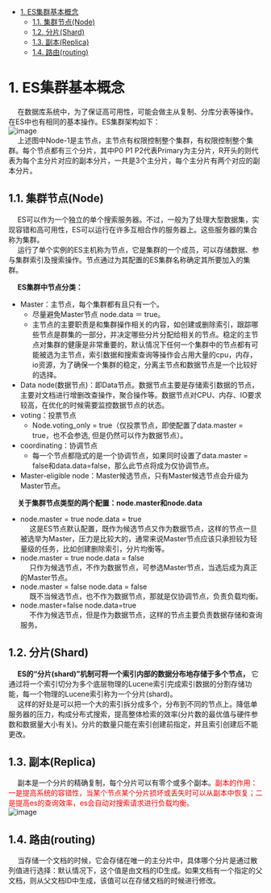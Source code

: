 
<!-- TOC -->

- [1. ES集群基本概念](#1-es集群基本概念)
    - [1.1. 集群节点(Node)](#11-集群节点node)
    - [1.2. 分片(Shard)](#12-分片shard)
    - [1.3. 副本(Replica)](#13-副本replica)
    - [1.4. 路由(routing)](#14-路由routing)

<!-- /TOC -->


 
# 1. ES集群基本概念
&emsp; 在数据库系统中，为了保证高可用性，可能会做主从复制、分库分表等操作。在ES中也有相同的基本操作。ES集群架构如下：  
![image](https://gitee.com/wt1814/pic-host/raw/master/images/ES/es-4.png)  
&emsp; 上述图中Node-1是主节点，主节点有权限控制整个集群，有权限控制整个集群。每个节点都有三个分片，其中P0 P1 P2代表Primary为主分片，R开头的则代表为每个主分片对应的副本分片，一共是3个主分片，每个主分片有两个对应的副本分片。  


## 1.1. 集群节点(Node)  
<!-- 
集群角色类型
https://www.cnblogs.com/sanduzxcvbnm/p/12850357.html
https://zhuanlan.zhihu.com/p/162700652
https://www.cnblogs.com/37yan/p/9928748.html
-->
&emsp; ES可以作为一个独立的单个搜索服务器。不过，一般为了处理大型数据集，实现容错和高可用性，ES可以运行在许多互相合作的服务器上。这些服务器的集合称为集群。  
&emsp; 运行了单个实例的ES主机称为节点，它是集群的一个成员，可以存储数据、参与集群索引及搜索操作。节点通过为其配置的ES集群名称确定其所要加入的集群。  
<!--
5.节点(node)
一个节点是一个逻辑上独立的服务，它是集群的一部分，可以存储数据，并参与集群 的索引和搜索功能。就像集群一样，节点也有唯一的名字，在启动的时候分配。如果你不 
想要默认名称，你可以定义任何你想要的节点名。这个名字在管理中很重要，在网络中 Elasticsearch集群通过节点名称进行管理和通信。一个节点可以被配置加入一个特定的集 群。默认情况下，每个节点会加入名为Elasticsearch的集群中，这意味着如果你在网络上启 动多个节点，如果网络畅通，他们能彼此发现并自动加入一个名为Elasticsearch的集群中 在一个集群中，你可以拥有多个你想要的节点。当网络没有集群运行的时候，只要启动任何 —个节点，这个节点会默认生成一个新的集群，这个集群会有一个节点。  
-->
&emsp; **ES集群中节点分类：**  
* Master：主节点，每个集群都有且只有一个。  
  * 尽量避免Master节点 node.data ＝ true。  
  * 主节点的主要职责是和集群操作相关的内容，如创建或删除索引，跟踪哪些节点是群集的一部分，并决定哪些分片分配给相关的节点。稳定的主节点对集群的健康是非常重要的，默认情况下任何一个集群中的节点都有可能被选为主节点，索引数据和搜索查询等操作会占用大量的cpu，内存，io资源，为了确保一个集群的稳定，分离主节点和数据节点是一个比较好的选择。  
* Data node(数据节点)：即Data节点。数据节点主要是存储索引数据的节点，主要对文档进行增删改查操作，聚合操作等。数据节点对CPU、内存、IO要求较高，在优化的时候需要监控数据节点的状态。  
* voting：投票节点  
  * Node.voting_only = true（仅投票节点，即使配置了data.master = true，也不会参选, 但是仍然可以作为数据节点）。  
* coordinating：协调节点  
  * 每一个节点都隐式的是一个协调节点，如果同时设置了data.master = false和data.data=false，那么此节点将成为仅协调节点。
* Master-eligible node：Master候选节点，只有Master候选节点会升级为Master节点。	  
 

&emsp; **关于集群节点类型的两个配置：node.master和node.data**   

* node.master = true	 node.data = true  
&emsp; 这是ES节点默认配置，既作为候选节点又作为数据节点，这样的节点一旦被选举为Master，压力是比较大的，通常来说Master节点应该只承担较为轻量级的任务，比如创建删除索引，分片均衡等。  
* node.master = true	 node.data = false  
&emsp; 只作为候选节点，不作为数据节点，可参选Master节点，当选后成为真正的Master节点。  
* node.master = false	 node.data = false  
&emsp; 既不当候选节点，也不作为数据节点，那就是仅协调节点，负责负载均衡。  
* node.master=false		node.data=true  
&emsp; 不作为候选节点，但是作为数据节点，这样的节点主要负责数据存储和查询服务。    

## 1.2. 分片(Shard)  
&emsp; **ES的“分片(shard)”机制可将一个索引内部的数据分布地存储于多个节点，** 它通过将一个索引切分为多个底层物理的Lucene索引完成索引数据的分割存储功能，每一个物理的Lucene索引称为一个分片(shard)。  
&emsp; 这样的好处是可以把一个大的索引拆分成多个，分布到不同的节点上。降低单服务器的压力，构成分布式搜索，提高整体检索的效率(分片数的最优值与硬件参数和数据量大小有关)。分片的数量只能在索引创建前指定，并且索引创建后不能更改。  
<!-- 
7.分片(shard)
分片是单个Lucene实例，这是Elasticsearch管理的比较底层的功能。索引是指向主 分片和副本分片的逻辑空间。对于使用，只需要指定分片的数量，其他不需要做过多的 事情。在开发使用的过程中，我们对应的对象都是索引，Elasticsearch会自动管理集群中 所有的分片，当发生故障的时候，Elasticsearch会把分片移动到不同的节点或者添加新的 T＞点。
一个索引可以存储很大的数据，这些空间可以超过一个节点的物理存储的限制。例如， 十亿个文档占用磁盘空间为1TB。仅从单个节点搜索可能会很慢，还有一台物理机器也不 一定能存储这么多的数据。为了解决这一问题，Elasticsearch将索引分解成多个分片：当你 创建一个索引，你可以简单地定义你想要的分片数量。每个分片本身是一个全功能的、独立 的单元，可以托管在集群中的任何节点。
-->

## 1.3. 副本(Replica)  
<!--
10,复制(replica)
复制是一个非常有用的功能，不然会有单点问题。当网络中的某个节点出现问题的时 候，复制可以对故障进行转移，保证系统的高可用。因此，Elasticsearch允许你创建一个或 多个拷贝，你的索引分片就形成了所谓的副本或副本分片。  
复制是重要的，主要的原因有：  

* 它提供了高可用性，当节点失败的时候不受影响。需要注意的是，一个复制的分片 不会存储在同一个节点中。  
* 它允许你扩展搜索量，提高并发量，因为搜索可以在所有副本上并行执行。  

每个索引可以拆分成多个分片。索引可以复制零个或者多个分片。一旦复制，每个索引 就有了主分片和副本分片。分片的数量和副本的数量可以在创建索引时定义。当创建索引 后，你可以随时改变副本的数量，但你不能改变分片的数量。  
默认情况下，每个索引分配5个分片和一个副本，这意味着你的集群节点至少要有两个 节点，你将拥有5个主要的分片和5个副本分片共计10个分片。  


8,主分片(primary shard )
每个文档都存储在一个分片中，当你存储一个文档的时候，系统会首先存储在主分片 中，然后会复制到不同的副本中。默认情况下，一个索引有5个主分片。你可以事先制定分 片的数量，当分片一旦建立，则分片的数量不能修改。
9.副本分片(replica shard )
每一个分片有零个或多个副本。副本主要是主分片的复制，其中有两个目的： 口增加高可用性：当主分片失败的时候，可以从副本分片中选择一个作为主分片， 口提高性能：当查询的时候可以到主分片或者副本分片中进行查询。默认情况下，一 个主分片配有一个副本，但副本的数量可以在后面动态地配置增加。副本分片必须 部署在不同的节点上，不能部署在和主分片相同的节点上。
分片主要有两个很重要的原因是：  

	* 允许水平分割扩展数据。  
	* 允许分配和并行操作(可能在多个节点上)从而提高性能和吞吐量。  

这些很强大的功能对用户来说是透明的，你不需要做什么操作，系统会自动处理。  
-->
&emsp; 副本是一个分片的精确复制，每个分片可以有零个或多个副本。<font color = "red">副本的作用：一是提高系统的容错性，当某个节点某个分片损坏或丢失时可以从副本中恢复；二是提高es的查询效率，es会自动对搜索请求进行负载均衡。</font>  
![image](https://gitee.com/wt1814/pic-host/raw/master/images/ES/es-75.png)  

## 1.4. 路由(routing)  
&emsp; 当存储一个文档的时候，它会存储在唯一的主分片中，具体哪个分片是通过散列值进行选择：默认情况下，这个值是由文档的ID生成。如果文档有一个指定的父文档，则从父文档ID中生成，该值可以在存储文档的时候进行修改。   
